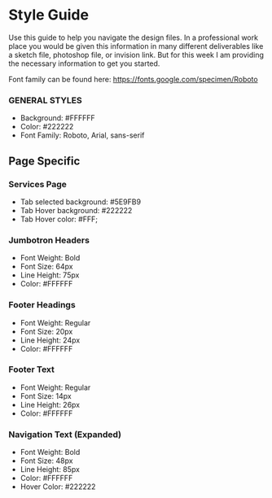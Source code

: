 # Style Guide
Use this guide to help you navigate the design files.  In a professional work place you would be given this information in many different deliverables like a sketch file, photoshop file, or invision link.  But for this week I am providing the necessary information to get you started.  

Font family can be found here: https://fonts.google.com/specimen/Roboto

### GENERAL STYLES
- Background: #FFFFFF
- Color: #222222
- Font Family: Roboto, Arial, sans-serif


## Page Specific
<!-- ### Home Page
- Recent Projects Gray Square: #D8D8D8
- Button borders: #222222 -->

### Services Page
- Tab selected background: #5E9FB9
- Tab Hover background: #222222
- Tab Hover color: #FFF;

<!-- ## Footer 
Background: #828282 -->

<!-- ### General Text
- Font Weight: Regular
- Font Size: 16px
- Line Height: 24px -->

### Jumbotron Headers
- Font Weight: Bold
- Font Size: 64px
- Line Height: 75px
- Color: #FFFFFF

<!-- ### Sub Headers
- Font Weight: Bold
- Font Size: 28px
- Color: #222222 -->
   
### Footer Headings
- Font Weight: Regular
- Font Size: 20px
- Line Height: 24px
- Color: #FFFFFF

### Footer Text
- Font Weight: Regular
- Font Size: 14px
- Line Height: 26px
- Color: #FFFFFF
<!-- 
### Navigation Logo
- Font Weight: Bold
- Font Size: 24px
- Color: #FFFFFF -->

### Navigation Text (Expanded)
- Font Weight: Bold
- Font Size: 48px
- Line Height: 85px
- Color: #FFFFFF
- Hover Color: #222222
